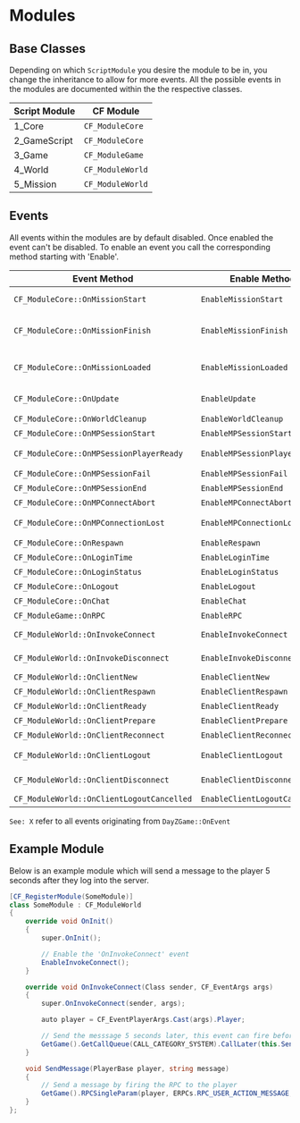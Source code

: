 # Modules

## Base Classes

Depending on which `ScriptModule` you desire the module to be in, you change the inheritance to allow for more events. All the possible events in the modules are documented within the the respective classes.

| Script Module | CF Module        |
| ------------- | ---------------- |
| 1_Core        | `CF_ModuleCore`  |
| 2_GameScript  | `CF_ModuleCore`  |
| 3_Game        | `CF_ModuleGame`  |
| 4_World       | `CF_ModuleWorld` |
| 5_Mission     | `CF_ModuleWorld` |

## Events

All events within the modules are by default disabled. Once enabled the event can't be disabled. To enable an event you call the corresponding method starting with 'Enable'. 

| Event Method                              | Enable Method                 | When Fired?                                        | 
| ----------------------------------------- | ----------------------------- | -------------------------------------------------- |
| `CF_ModuleCore::OnMissionStart`           | `EnableMissionStart`          | Called when `MissionBase::OnMissionStart` is ran   |
| `CF_ModuleCore::OnMissionFinish`          | `EnableMissionFinish`         | Called when `MissionBase::OnMissionFinish` is ran  |
| `CF_ModuleCore::OnMissionLoaded`          | `EnableMissionLoaded`         | Called when `MissionBase::OnMissionLoaded` is ran  |
| `CF_ModuleCore::OnUpdate`                 | `EnableUpdate`                | Called when `MissionBase::OnUpdate` is ran         |
| `CF_ModuleCore::OnWorldCleanup`           | `EnableWorldCleanup`          | See: WorldCleaupEventTypeID                        |
| `CF_ModuleCore::OnMPSessionStart`         | `EnableMPSessionStart`        | See: MPSessionStartEventTypeID                     |
| `CF_ModuleCore::OnMPSessionPlayerReady`   | `EnableMPSessionPlayerReady`  | See: MPSessionPlayerReadyEventTypeID               |
| `CF_ModuleCore::OnMPSessionFail`          | `EnableMPSessionFail`         | See: MPSessionFailEventTypeID                      |
| `CF_ModuleCore::OnMPSessionEnd`           | `EnableMPSessionEnd`          | See: MPSessionEndEventTypeID                       |
| `CF_ModuleCore::OnMPConnectAbort`         | `EnableMPConnectAbort`        | See: ConnectingAbortEventTypeID                    |
| `CF_ModuleCore::OnMPConnectionLost`       | `EnableMPConnectionLost`      | See: MPConnectionLostEventTypeID                   |
| `CF_ModuleCore::OnRespawn`                | `EnableRespawn`               | See: RespawnEventTypeID                            |
| `CF_ModuleCore::OnLoginTime`              | `EnableLoginTime`             | See: LoginTimeEventTypeID                          |
| `CF_ModuleCore::OnLoginStatus`            | `EnableLoginStatus`           | See: LoginStatusEventTypeID                        |
| `CF_ModuleCore::OnLogout`                 | `EnableLogout`                | See: LogoutEventTypeID                             |
| `CF_ModuleCore::OnChat`                   | `EnableChat`                  | See: ChatMessageEventTypeID                        |
| `CF_ModuleGame::OnRPC`                    | `EnableRPC`                   | Called when `DayZGame::OnRPC` is ran               |
| `CF_ModuleWorld::OnInvokeConnect`         | `EnableInvokeConnect`         | Called from `MissionServer::InvokeOnConnect`       |
| `CF_ModuleWorld::OnInvokeDisconnect`      | `EnableInvokeDisconnect`      | Called from `MissionServer::InvokeOnDisconnect`    |
| `CF_ModuleWorld::OnClientNew`             | `EnableClientNew`             | See: ClientNewEventTypeID                          |
| `CF_ModuleWorld::OnClientRespawn`         | `EnableClientRespawn`         | See: ClientRespawnEventTypeID                      |
| `CF_ModuleWorld::OnClientReady`           | `EnableClientReady`           | See: ClientReadyEventTypeID                        |
| `CF_ModuleWorld::OnClientPrepare`         | `EnableClientPrepare`         | See: ClientPrepareEventTypeID                      |
| `CF_ModuleWorld::OnClientReconnect`       | `EnableClientReconnect`       | See: ClientReconnectEventTypeID                    |
| `CF_ModuleWorld::OnClientLogout`          | `EnableClientLogout`          | See: ClientDisconnectedEventTypeID                 |
| `CF_ModuleWorld::OnClientDisconnect`      | `EnableClientDisconnect`      | Called from `MissionServer::PlayerDisconnected`    |
| `CF_ModuleWorld::OnClientLogoutCancelled` | `EnableClientLogoutCancelled` | See: LogoutCancelEventTypeID                       |

`See: X` refer to all events originating from `DayZGame::OnEvent`

## Example Module

Below is an example module which will send a message to the player 5 seconds after they log into the server.

```csharp
[CF_RegisterModule(SomeModule)]
class SomeModule : CF_ModuleWorld
{
	override void OnInit()
	{
		super.OnInit();

		// Enable the 'OnInvokeConnect' event
		EnableInvokeConnect();
	}

	override void OnInvokeConnect(Class sender, CF_EventArgs args)
	{
		super.OnInvokeConnect(sender, args);

		auto player = CF_EventPlayerArgs.Cast(args).Player;

		// Send the messsage 5 seconds later, this event can fire before the HUD is loaded and so the message won't be seen
		GetGame().GetCallQueue(CALL_CATEGORY_SYSTEM).CallLater(this.SendMessage, 5000, false, player, "Welcome to the server!");
	}

	void SendMessage(PlayerBase player, string message)
	{
		// Send a message by firing the RPC to the player
		GetGame().RPCSingleParam(player, ERPCs.RPC_USER_ACTION_MESSAGE, new Param1<string>(message), true, player.GetIdentity());
	}
};
```
